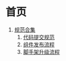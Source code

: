 # 首页

1. [规范合集](/spec/index.md)
    1. [代码提交规范](/spec/code-spec.md)
    2. [组件发布流程](/spec/component-publish-spec.md)
    3. [脚手架升级流程](/spec/cli-update/index.md)
